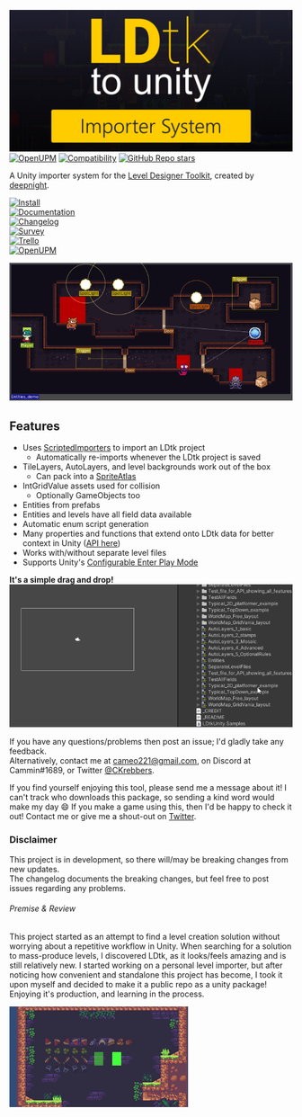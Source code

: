 ![LDtkToUnity](DocFX/images/img_logo_GitHub.png)  
[![OpenUPM](https://img.shields.io/npm/v/com.cammin.ldtkunity?label=openupm&registry_uri=https://package.openupm.com)](https://openupm.com/packages/com.cammin.ldtkunity/)
[![Compatibility](https://img.shields.io/badge/-2019.3+-11191F?logo=Unity)](https://unity3d.com/get-unity/download/archive)
[![GitHub Repo stars](https://img.shields.io/github/stars/Cammin/LDtkUnity?color=%23dca&label=%E2%AD%90)](https://github.com/Cammin/LDtkUnity)

A Unity importer system for the [Level Designer Toolkit](https://ldtk.io/), created by [deepnight](https://deepnight.net/).



[![Install](https://img.shields.io/badge/Install-white?style=for-the-badge)](https://cammin.github.io/LDtkToUnity/documentation/Installation/topic_Install.html)  
[![Documentation](https://img.shields.io/badge/Documentation-FFCE00?style=for-the-badge)](https://cammin.github.io/LDtkToUnity/)  
[![Changelog](https://img.shields.io/badge/Changelog-171515?style=for-the-badge&logo=GitHub)](Assets/LDtkUnity/CHANGELOG.md)  
[![Survey](https://img.shields.io/badge/Provide%20Feedback-7520B9?style=for-the-badge&logo)](https://forms.gle/a7iRkuBFxpgZpwRd8)  
[![Trello](https://img.shields.io/badge/Project%20Tracking-blue?style=for-the-badge&logo=Trello)](https://trello.com/b/YPgO5283)  
[![OpenUPM](https://img.shields.io/badge/Open%20UPM%20Page-3068E5?style=for-the-badge)](https://openupm.com/packages/com.cammin.ldtkunity/)  

![Scene](DocFX/images/img_Unity_SceneDrawers.png)  

## Features  
- Uses [ScriptedImporters](https://docs.unity3d.com/Manual/ScriptedImporters.html) to import an LDtk project
  - Automatically re-imports whenever the LDtk project is saved
- TileLayers, AutoLayers, and level backgrounds work out of the box
  - Can pack into a [SpriteAtlas](https://docs.unity3d.com/Manual/class-SpriteAtlas.html)
- IntGridValue assets used for collision
  - Optionally GameObjects too
- Entities from prefabs
- Entities and levels have all field data available
- Automatic enum script generation
- Many properties and functions that extend onto LDtk data for better context in Unity ([API here](https://cammin.github.io/LDtkUnity/api/LDtkUnity.html))
- Works with/without separate level files
- Supports Unity's [Configurable Enter Play Mode](https://docs.unity3d.com/Manual/ConfigurableEnterPlayMode.html)  

**It's a simple drag and drop!**  
![DragNDrop](DocFX/images/gif_DragNDrop.gif)

If you have any questions/problems then post an issue; I'd gladly take any feedback.  
Alternatively, contact me at cameo221@gmail.com, on Discord at Cammin#1689, or Twitter [@CKrebbers](https://twitter.com/CKrebbers).

If you find yourself enjoying this tool, please send me a message about it! I can't track who downloads this package, so sending a kind word would make my day 😄
If you make a game using this, then I'd be happy to check it out! Contact me or give me a shout-out on [Twitter](https://twitter.com/CKrebbers).

### Disclaimer
This project is in development, so there will/may be breaking changes from new updates.  
The changelog documents the breaking changes, but feel free to post issues regarding any problems.

###### Premise & Review
This project started as an attempt to find a level creation solution without worrying about a repetitive workflow in Unity. 
When searching for a solution to mass-produce levels, I discovered LDtk, as it looks/feels amazing and is still relatively new. 
I started working on a personal level importer, but after noticing how convenient and standalone this project has become, I took it upon myself and decided to make it a public repo as a unity package! 
Enjoying it's production, and learning in the process.

![Opacity](DocFX/images/gif_LDtkUnityOpacity.gif)  
